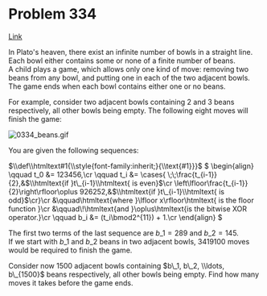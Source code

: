 # Problem 334

[Link](https://projecteuler.net/problem=334)

In Plato's heaven, there exist an infinite number of bowls in a straight line.  
Each bowl either contains some or none of a finite number of beans.  
A child plays a game, which allows only one kind of move: removing two beans from any bowl, and putting one in each of the two adjacent bowls.  
The game ends when each bowl contains either one or no beans.

For example, consider two adjacent bowls containing $2$ and $3$ beans respectively, all other bowls being empty. The following eight moves will finish the game:

![0334_beans.gif](resources/images/0334_beans.gif?1678992056)

You are given the following sequences:  

$\\def\\htmltext#1{\\style{font-family:inherit;}{\\text{#1}}}$ $ \\begin{align} \\qquad t\_0 &= 123456,\\cr \\qquad t\_i &= \\cases{ \\;\\;\\frac{t\_{i-1}}{2},&$\\htmltext{if }t\_{i-1}\\htmltext{ is even}$\\cr \\left\\lfloor\\frac{t\_{i-1}}{2}\\right\\rfloor\\oplus 926252,&$\\htmltext{if }t\_{i-1}\\htmltext{ is odd}$\\cr}\\cr &\\qquad\\htmltext{where }\\lfloor x\\rfloor\\htmltext{ is the floor function }\\cr &\\qquad\\!\\htmltext{and }\\oplus\\htmltext{is the bitwise XOR operator.}\\cr \\qquad b\_i &= (t\_i\\bmod2^{11}) + 1.\\cr \\end{align} $ 

The first two terms of the last sequence are $b\_1 = 289$ and $b\_2 = 145$.  
If we start with $b\_1$ and $b\_2$ beans in two adjacent bowls, $3419100$ moves would be required to finish the game.

Consider now $1500$ adjacent bowls containing $b\_1, b\_2, \\ldots, b\_{1500}$ beans respectively, all other bowls being empty. Find how many moves it takes before the game ends.
